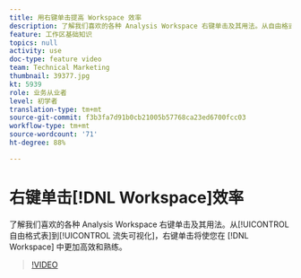 ```yaml
---
title: 用右键单击提高 Workspace 效率
description: 了解我们喜欢的各种 Analysis Workspace 右键单击及其用法。从自由格式表到流失可视化图表，右键单击操作可以让您更高效、更熟练地在工作区中进行操作。
feature: 工作区基础知识
topics: null
activity: use
doc-type: feature video
team: Technical Marketing
thumbnail: 39377.jpg
kt: 5939
role: 业务从业者
level: 初学者
translation-type: tm+mt
source-git-commit: f3b3fa7d91b0cb21005b57768ca23ed6700fcc03
workflow-type: tm+mt
source-wordcount: '71'
ht-degree: 88%

---
```



# 右键单击[!DNL Workspace]效率

了解我们喜欢的各种 Analysis Workspace 右键单击及其用法。从[!UICONTROL 自由格式表]到[!UICONTROL 流失可视化]，右键单击将使您在 [!DNL Workspace] 中更加高效和熟练。

>[!VIDEO](https://video.tv.adobe.com/v/39377/?quality=12&learn=on)
